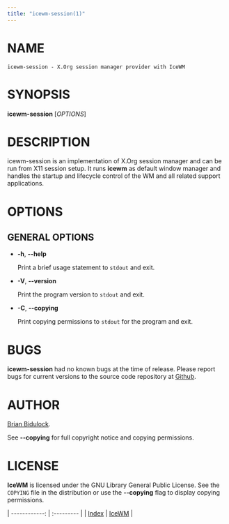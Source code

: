 ```yaml
---
title: "icewm-session(1)"
---
```

# NAME

    icewm-session - X.Org session manager provider with IceWM

# SYNOPSIS

**icewm-session** \[_OPTIONS_\]

# DESCRIPTION

icewm-session is an implementation of X.Org session manager and can be
run from X11 session setup. It runs **icewm** as default window manager
and handles the startup and lifecycle control of the WM and all related
support applications.

# OPTIONS

## GENERAL OPTIONS

- **-h**, **--help**

    Print a brief usage statement to `stdout` and exit.

- **-V**, **--version**

    Print the program version to `stdout` and exit.

- **-C**, **--copying**

    Print copying permissions to `stdout` for the program and exit.

# BUGS

**icewm-session** had no known bugs at the time of release.  Please report bugs
for current versions to the source code repository at
[Github](https://github.com/bbidulock/icewm/issues).

# AUTHOR

[Brian Bidulock](mailto:bidulock@openss7.org).

See **--copying** for full copyright notice and copying permissions.

# LICENSE

**IceWM** is licensed under the GNU Library General Public License.
See the `COPYING` file in the distribution or use the **--copying** flag
to display copying permissions.

| ------------: | :--------- |
| [Index](/man) | [IceWM](/) |
